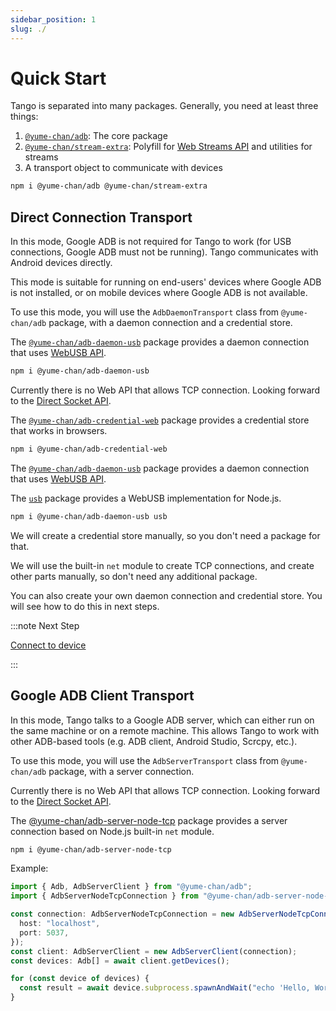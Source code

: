 ```yaml
---
sidebar_position: 1
slug: ./
---
```


# Quick Start

<!--
cspell: ignore struct
cspell: ignore webusb
-->

Tango is separated into many packages. Generally, you need at least three things:

1. [`@yume-chan/adb`](https://www.npmjs.com/package/@yume-chan/adb): The core package
2. [`@yume-chan/stream-extra`](https://www.npmjs.com/package/@yume-chan/stream-extra): Polyfill for [Web Streams API](https://developer.mozilla.org/en-US/docs/Web/API/Streams_API) and utilities for streams
3. A transport object to communicate with devices

```sh npm2yarn
npm i @yume-chan/adb @yume-chan/stream-extra
```

## Direct Connection Transport

In this mode, Google ADB is not required for Tango to work (for USB connections, Google ADB must not be running). Tango communicates with Android devices directly.

This mode is suitable for running on end-users' devices where Google ADB is not installed, or on mobile devices where Google ADB is not available.

To use this mode, you will use the `AdbDaemonTransport` class from `@yume-chan/adb` package, with a daemon connection and a credential store.

<Tabs className="runtime-tabs" groupId="runtime">
<TabItem value="web" label="Web">
<Tabs className="runtime-tabs" groupId="direct-connection">
<TabItem value="usb" label="USB">

The [`@yume-chan/adb-daemon-usb`](https://www.npmjs.com/package/@yume-chan/adb-daemon-usb) package provides a daemon connection that uses [WebUSB API](https://developer.mozilla.org/en-US/docs/Web/API/WebUSB_API).

```sh npm2yarn
npm i @yume-chan/adb-daemon-usb
```

</TabItem>
<TabItem value="tcp" label="TCP">

Currently there is no Web API that allows TCP connection. Looking forward to the [Direct Socket API](https://github.com/WICG/direct-sockets).

</TabItem>
</Tabs>

The [`@yume-chan/adb-credential-web`](https://www.npmjs.com/package/@yume-chan/adb-credential-web) package provides a credential store that works in browsers.

```sh npm2yarn
npm i @yume-chan/adb-credential-web
```

</TabItem>
<TabItem value="node" label="Node.js">
<Tabs className="runtime-tabs" groupId="direct-connection">
<TabItem value="usb" label="USB">

The [`@yume-chan/adb-daemon-usb`](https://www.npmjs.com/package/@yume-chan/adb-daemon-usb) package provides a daemon connection that uses [WebUSB API](https://developer.mozilla.org/en-US/docs/Web/API/WebUSB_API).

The [`usb`](https://www.npmjs.com/package/usb) package provides a WebUSB implementation for Node.js.

```sh npm2yarn
npm i @yume-chan/adb-daemon-usb usb
```

We will create a credential store manually, so you don't need a package for that.

</TabItem>
<TabItem value="tcp" label="TCP">

We will use the built-in `net` module to create TCP connections, and create other parts manually, so don't need any additional package.

</TabItem>
</Tabs>
</TabItem>
</Tabs>

You can also create your own daemon connection and credential store. You will see how to do this in next steps.

:::note Next Step

[Connect to device](./daemon/credential-store.md)

:::

## Google ADB Client Transport

In this mode, Tango talks to a Google ADB server, which can either run on the same machine or on a remote machine. This allows Tango to work with other ADB-based tools (e.g. ADB client, Android Studio, Scrcpy, etc.).

To use this mode, you will use the `AdbServerTransport` class from `@yume-chan/adb` package, with a server connection.

<Tabs className="runtime-tabs" groupId="runtime">
<TabItem value="web" label="Web">

Currently there is no Web API that allows TCP connection. Looking forward to the [Direct Socket API](https://github.com/WICG/direct-sockets).

</TabItem>
<TabItem value="node" label="Node.js">

The [@yume-chan/adb-server-node-tcp](https://www.npmjs.com/package/@yume-chan/adb-server-node-tcp) package provides a server connection based on Node.js built-in `net` module.

```sh npm2yarn
npm i @yume-chan/adb-server-node-tcp
```

Example:

```ts transpile
import { Adb, AdbServerClient } from "@yume-chan/adb";
import { AdbServerNodeTcpConnection } from "@yume-chan/adb-server-node-tcp";

const connection: AdbServerNodeTcpConnection = new AdbServerNodeTcpConnection({
  host: "localhost",
  port: 5037,
});
const client: AdbServerClient = new AdbServerClient(connection);
const devices: Adb[] = await client.getDevices();

for (const device of devices) {
  const result = await device.subprocess.spawnAndWait("echo 'Hello, World!'");
}
```

</TabItem>
</Tabs>
